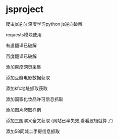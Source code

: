 # jsproject

爬虫js逆向
深度学习python js逆向破解

requests模块使用

有道翻译已破解

百度翻译已破解

添加百度网页采集

添加豆瓣电影数据获取

添加kfc地址抓取获取

添加国家化妆品许可信息抓取

添加图片爬取样例

添加三国演义全文获取
(网站已半失效,看看逻辑就算了)

添加58同城二手房信息抓取
